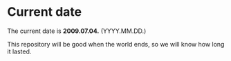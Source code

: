 # Current date

The current date is **2009.07.04.** (YYYY.MM.DD.)

This repository will be good when the world ends, so we will know how long it lasted.